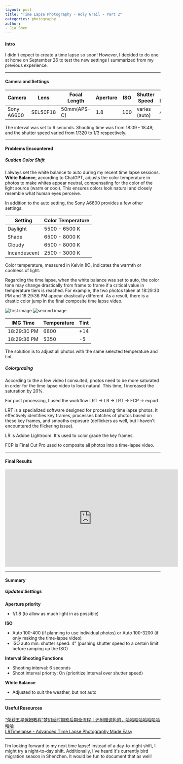 ```yaml
---
layout: post  
title: "Time Lapse Photography - Holy Grail - Part 2"  
categories: photography  
author:  
- Jia Shen  
---
```


#### **Intro**

I didn't expect to create a time lapse so soon! However, I decided to do one at home on September 26 to test the new settings I summarized from my previous experience.

---

#### **Camera and Settings**

Camera           | Lens                  | Focal Length     | Aperture         | ISO              | Shutter Speed     | White Balance
---------------- | --------------------- | ---------------- | ---------------- | ---------------- | ------------------| --------------
Sony A6600       | SEL50F18              | 50mm(APS-C)      | 1.8              | 100              | varies (auto)     | Auto

The interval was set to 6 seconds.
Shooting time was from 18:09 - 18:49, and the shutter speed varied from 1/320 to 1/3 respectively.

---

#### **Problems Encountered**

##### Sudden Color Shift
I always set the white balance to auto during my recent time lapse sessions. **White Balance**, according to ChatGPT, adjusts the color temperature in photos to make whites appear neutral, compensating for the color of the light source (warm or cool). This ensures colors look natural and closely resemble what human eyes perceive.

In addition to the auto setting, the Sony A6600 provides a few other settings:

Setting         | Color Temperature
----------------| ------------------
Daylight        | 5500 - 6500 K
Shade           | 6500 - 8000 K
Cloudy          | 6500 - 8000 K
Incandescent    | 2500 - 3000 K

Color temperature, measured in Kelvin (K), indicates the warmth or coolness of light.

Regarding the time lapse, when the white balance was set to auto, the color tone may change drastically from frame to frame if a critical value in temperature tiers is reached. For example, the two photos taken at 18:29:30 PM and 18:29:36 PM appear drastically different. As a result, there is a drastic color jump in the final composite time lapse video.

![first image](/assets/DSC03427.jpg)
![second image](/assets/DSC03428.jpeg)

IMG Time       | Temperature     | Tint
---------------| ----------------| ------
18:29:30 PM    | 6800            | +14
18:29:36 PM    | 5350            | -5

The solution is to adjust all photos with the same selected temperature and tint.

##### Colorgrading
According to the a few video I consulted, photos need to be more saturated in order for the time lapse video to look natural. This time, I increased the saturation by 20%.

For post processing, I used the workflow LRT -> LR -> LRT -> FCP -> export.

LRT is a specialized software designed for processing time lapse photos. It effectively identifies key frames, processes batches of photos based on these key frames, and smooths exposure (deflickers as well, but I haven't encountered the flickering issue).

LR is Adobe Lightroom. It's used to color grade the key frames.

FCP is Final Cut Pro used to composite all photos into a time-lapse video.


---

#### **Final Results**

<iframe width="560" height="315" src="https://www.youtube.com/embed/WrsFUDQFKyA?si=Fwy6Ss4Z0fSQne63" title="YouTube video player" frameborder="0" allow="accelerometer; autoplay; clipboard-write; encrypted-media; gyroscope; picture-in-picture; web-share" referrerpolicy="strict-origin-when-cross-origin" allowfullscreen></iframe>

---

#### **Summary**

##### Updated Settings

**Aperture priority**

- f/1.8 (to allow as much light in as possible)

**ISO**

- Auto 100-400 (if planning to use individual photos) or Auto 100-3200 (if only making the time-lapse video)
- ISO auto min. shutter speed: 4" (pushing shutter speed to a certain limit before ramping up the ISO)

**Interval Shooting Functions**

- Shooting interval: 6 seconds
- Shoot interval priority: On (prioritize interval over shutter speed)

**White Balance**
- Adjusted to suit the weather, but not auto

---

#### **Useful Resources**

[“荣获五星保姆教程”梦幻延时摄影后期全流程｜还附赠调色的，哈哈哈哈哈哈哈哈哈哈](https://www.bilibili.com/video/BV1SY4y1x7DA/?share_source=copy_web&vd_source=33d738271be75c7c8a4e2a998c000291)  
[LRTimelapse - Advanced Time Lapse Photography Made Easy](https://lrtimelapse.com/)

---

I’m looking forward to my next time lapse! Instead of a day-to-night shift, I might try a night-to-day shift. Additionally, I've heard it's currently bird migration season in Shenzhen. It would be fun to document that as well!
